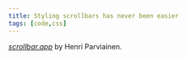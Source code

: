 ```yaml
---
title: Styling scrollbars has never been easier
tags: [code,css]
---
```

[<cite>scrollbar.app</cite>](https://scrollbar.app) by Henri Parviainen.